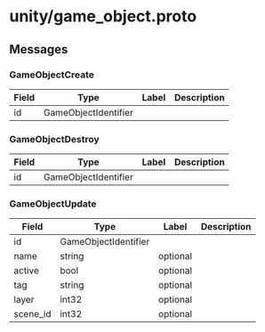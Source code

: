 
# unity/game_object.proto



## Messages

### GameObjectCreate



| Field | Type | Label | Description |
| ----- | ---- | ----- | ----------- |
| id | GameObjectIdentifier |  |  |



### GameObjectDestroy



| Field | Type | Label | Description |
| ----- | ---- | ----- | ----------- |
| id | GameObjectIdentifier |  |  |



### GameObjectUpdate



| Field | Type | Label | Description |
| ----- | ---- | ----- | ----------- |
| id | GameObjectIdentifier |  |  |
| name | string | optional |  |
| active | bool | optional |  |
| tag | string | optional |  |
| layer | int32 | optional |  |
| scene_id | int32 | optional |  |



 <!-- end of messages -->

 <!-- end of enums -->

 <!-- end of files -->